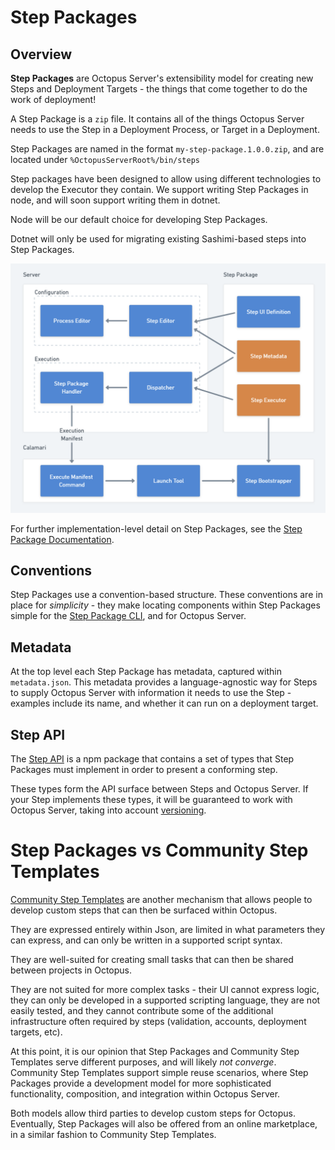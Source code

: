# Step Packages

## Overview

**Step Packages** are Octopus Server's extensibility model for creating new Steps and Deployment Targets - the things that come together to do the work of deployment!

A Step Package is a `zip` file. It contains all of the things Octopus Server needs to use the Step in a Deployment Process, or Target in a Deployment.

Step Packages are named in the format `my-step-package.1.0.0.zip`, and are located under `%OctopusServerRoot%/bin/steps`

Step packages have been designed to allow using different technologies to develop the Executor they contain. We support writing Step Packages in node, and will soon support writing them in dotnet.

Node will be our default choice for developing Step Packages.

Dotnet will only be used for migrating existing Sashimi-based steps into Step Packages.

![Step Packages](https://github.com/OctopusDeploy/Architecture/blob/main/Steps/assets/building_blocks.png)

For further implementation-level detail on Step Packages, see the [Step Package Documentation](https://github.com/OctopusDeploy/step-api).

## Conventions

Step Packages use a convention-based structure. These conventions are in place for _simplicity_ - they make locating components within Step Packages simple for the [Step Package CLI](https://github.com/OctopusDeploy/Architecture/blob/main/Steps/Components/StepPackageCLI.md), and for Octopus Server.

## Metadata

At the top level each Step Package has metadata, captured within `metadata.json`. This metadata provides a language-agnostic way for Steps to supply Octopus Server with information it needs to use the Step - examples include its name, and whether it can run on a deployment target.

## Step API

The [Step API](https://github.com/OctopusDeploy/step-api) is a npm package that contains a set of types that Step Packages must implement in order to present a conforming step.

These types form the API surface between Steps and Octopus Server. If your Step implements these types, it will be guaranteed to work with Octopus Server, taking into account [versioning](https://github.com/OctopusDeploy/Architecture/blob/main/Steps/Concepts/Versioning.md).

# Step Packages vs Community Step Templates

[Community Step Templates](https://github.com/OctopusDeploy/Library) are another mechanism that allows people to develop custom steps that can then be surfaced within Octopus.

They are expressed entirely within Json, are limited in what parameters they can express, and can only be written in a supported script syntax.

They are well-suited for creating small tasks that can then be shared between projects in Octopus.

They are not suited for more complex tasks - their UI cannot express logic, they can only be developed in a supported scripting language, they are not easily tested, and they cannot contribute some of the additional infrastructure often required by steps (validation, accounts, deployment targets, etc).

At this point, it is our opinion that Step Packages and Community Step Templates serve different purposes, and will likely _not converge_. Community Step Templates support simple reuse scenarios, where Step Packages provide a development model for more sophisticated functionality, composition, and integration within Octopus Server.

Both models allow third parties to develop custom steps for Octopus. Eventually, Step Packages will also be offered from an online marketplace, in a similar fashion to Community Step Templates.

